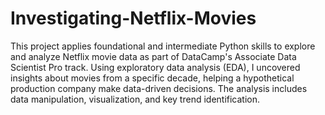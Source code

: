 # Investigating-Netflix-Movies
This project applies foundational and intermediate Python skills to explore and analyze Netflix movie data as part of DataCamp's Associate Data Scientist Pro track. Using exploratory data analysis (EDA), I uncovered insights about movies from a specific decade, helping a hypothetical production company make data-driven decisions. The analysis includes data manipulation, visualization, and key trend identification.
